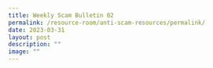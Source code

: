 ```yaml
---
title: Weekly Scam Bulletin 02
permalink: /resource-room/anti-scam-resources/permalink/
date: 2023-03-31
layout: post
description: ""
image: ""
---
```

